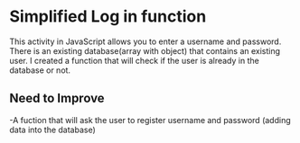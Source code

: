# Simplified Log in function

This activity in JavaScript allows you to enter a username and password.
There is an existing database(array with object) that contains an existing user. I created a function that will check if the user is already in the database or not.

## Need to Improve
-A fuction that will ask the user to register username and password (adding data into the database)


